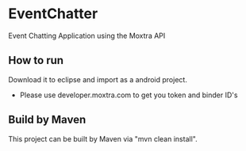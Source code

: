 EventChatter
============

Event Chatting Application using the Moxtra API 

## How to run

Download it to eclipse and import as a android project. 

  + Please use developer.moxtra.com to get you token and binder ID's 

## Build by Maven

This project can be built by Maven via "mvn clean install".
